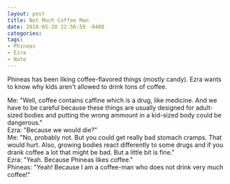```yaml
---
layout: post
title: Not Much Coffee Man
date: 2018-05-20 22:56:59 -0400
categories:
tags:
- Phineas
- Ezra
- Nate
---
```


Phineas has been liking coffee-flavored things (mostly candy). Ezra wants to know why kids aren't allowed to drink tons of coffee.

Me: "Well, coffee contains caffine which is a drug, like medicine. And we have to be careful because these things are usually designed for adult-sized bodies and putting the wrong ammount in a kid-sized body could be dangerous."<br/>
Ezra: "Because we would die?"<br/>
Me: "No, probably not. But you could get really bad stomach cramps. That would hurt. Also, growing bodies react differently to some drugs and if you drank coffee a lot that might be bad. But a little bit is fine."<br/>
Ezra: "Yeah. Because Phineas likes coffee."<br/>
Phineas: "Yeah! Because I am a coffee-man who does not drink very much coffee!"


